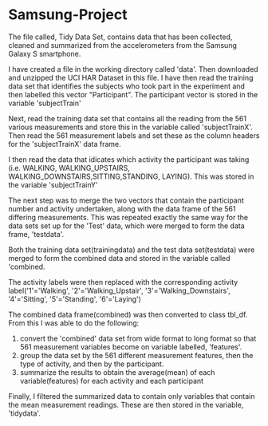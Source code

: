 Samsung-Project
===============

The file called, Tidy Data Set, contains data that has been collected, cleaned and summarized from the accelerometers from the Samsung Galaxy S smartphone.

I have created a file in the working directory called 'data'. Then downloaded and unzipped the UCI HAR Dataset in this file. I have then read the training data set that identifies the subjects who took part in the experiment and then labelled this vector "Participant". The participant vector is stored in the variable 'subjectTrain'

Next, read the training data set that contains all the reading from the 561 various measurements and store this in the variable called 'subjectTrainX'. Then read the 561 measurement labels and set these as the column headers for the 'subjectTrainX' data frame.

I then read the data that idicates which activity the participant was taking (i.e. WALKING, WALKING_UPSTAIRS, WALKING_DOWNSTAIRS,SITTING,STANDING, LAYING). This was stored in the variable 'subjectTrainY'

The next step was to merge the two vectors that contain the participant number and activity undertaken, along with the data frame of the 561 differing measurements.
This was repeated exactly the same way for the data sets set up for the 'Test' data, which were merged to form the data frame, 'testdata'.

Both the training data set(trainingdata) and the test data set(testdata) were merged to form the combined data and stored in the variable called 'combined.

The activity labels were then replaced with the corresponding activity label('1'='Walking', '2'='Walking_Upstair', '3'='Walking_Downstairs', '4'='Sitting', '5'='Standing', '6'='Laying')

The combined data frame(combined) was then converted to class tbl_df. From this I was able to do the following:
  1. convert the 'combined' data set from wide format to long format so that 561 measurement variables become on variable labelled, 'features'.
  2. group the data set by the 561 different measurement features, then the type of activity, and then by the participant.
  3. summarize the results to obtain the average(mean) of each variable(features) for each activity and each participant
 
Finally, I filtered the summarized data to contain only variables that contain the mean measurement readings. These are then stored in the variable, 'tidydata'.
